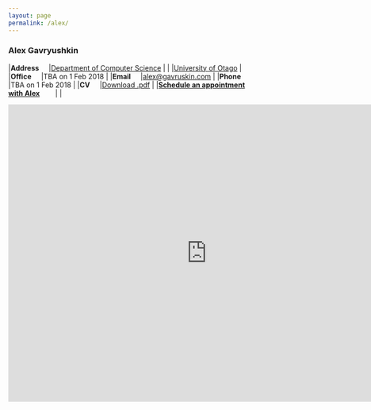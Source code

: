 ```yaml
---
layout: page
permalink: /alex/
---
```


<h3>Alex Gavryushkin</h3>

|**Address**&nbsp;&nbsp;&nbsp;&nbsp;	|[Department of Computer Science](http://www.cs.otago.ac.nz/)	|
|								|[University of Otago](http://www.cs.otago.ac.nz/)		|
|**Office**&nbsp;&nbsp;&nbsp;&nbsp;	|TBA on 1 Feb 2018						|
|**Email**&nbsp;&nbsp;&nbsp;&nbsp;	|[alex@gavruskin.com](mailto:alex@gavruskin.com)		|
|**Phone**&nbsp;&nbsp;&nbsp;&nbsp;	|TBA on 1 Feb 2018						|
|**CV**&nbsp;&nbsp;&nbsp;&nbsp;		|[Download .pdf](/alex/AGcv_short.pdf)				|
|**[Schedule an appointment with Alex](https://doodle.com/gavruskin/)**&nbsp;&nbsp;&nbsp;&nbsp;&nbsp;&nbsp;&nbsp;&nbsp;|						|

<iframe src="https://calendar.google.com/calendar/embed?showTitle=0&amp;height=600&amp;wkst=2&amp;bgcolor=%23FFFFFF&amp;src=alex%40gavruskin.com&amp;color=%23182C57&amp;src=gavruskin.com_43veo0fhcbie6utmesfbqnoh28%40group.calendar.google.com&amp;color=%2323164E&amp;src=en-gb.ch%23holiday%40group.v.calendar.google.com&amp;color=%238C500B&amp;src=g2fpq3d9nho869phomqurbgnkg%40group.calendar.google.com&amp;color=%231B887A&amp;ctz=Europe%2FZurich" style="border-width:0" width="800" height="600" frameborder="0" scrolling="no"></iframe>
